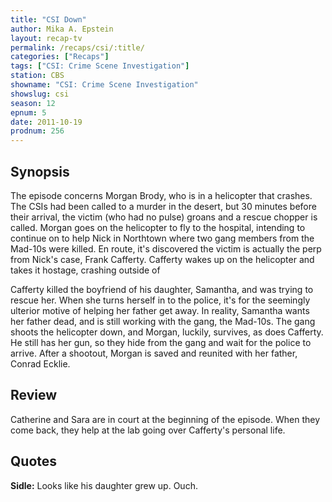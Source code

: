 ```yaml
---
title: "CSI Down"
author: Mika A. Epstein
layout: recap-tv
permalink: /recaps/csi/:title/
categories: ["Recaps"]
tags: ["CSI: Crime Scene Investigation"]
station: CBS
showname: "CSI: Crime Scene Investigation"
showslug: csi
season: 12
epnum: 5  
date: 2011-10-19
prodnum: 256  
---
```


## Synopsis

The episode concerns Morgan Brody, who is in a helicopter that crashes. The CSIs had been called to a murder in the desert, but 30 minutes before their arrival, the victim (who had no pulse) groans and a rescue chopper is called. Morgan goes on the helicopter to fly to the hospital, intending to continue on to help Nick in Northtown where two gang members from the Mad-10s were killed. En route, it's discovered the victim is actually the perp from Nick's case, Frank Cafferty. Cafferty wakes up on the helicopter and takes it hostage, crashing outside of

Cafferty killed the boyfriend of his daughter, Samantha, and was trying to rescue her. When she turns herself in to the police, it's for the seemingly ulterior motive of helping her father get away. In reality, Samantha wants her father dead, and is still working with the gang, the Mad-10s. The gang shoots the helicopter down, and Morgan, luckily, survives, as does Cafferty. He still has her gun, so they hide from the gang and wait for the police to arrive. After a shootout, Morgan is saved and reunited with her father, Conrad Ecklie.

## Review

Catherine and Sara are in court at the beginning of the episode. When they come back, they help at the lab going over Cafferty's personal life.

## Quotes

**Sidle:** Looks like his daughter grew up. Ouch.

